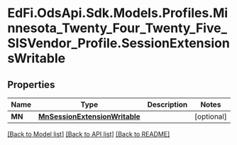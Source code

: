 # EdFi.OdsApi.Sdk.Models.Profiles.Minnesota_Twenty_Four_Twenty_Five_SISVendor_Profile.SessionExtensionsWritable

## Properties

Name | Type | Description | Notes
------------ | ------------- | ------------- | -------------
**MN** | [**MnSessionExtensionWritable**](MnSessionExtensionWritable.md) |  | [optional] 

[[Back to Model list]](../README.md#documentation-for-models) [[Back to API list]](../README.md#documentation-for-api-endpoints) [[Back to README]](../README.md)


